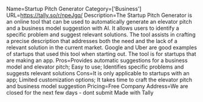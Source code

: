 Name=Startup Pitch Generator
Category=['Business']
URL=https://tally.so/r/npeJgq/
Description=The Startup Pitch Generator is an online tool that can be used to automatically generate an elevator pitch and a business model suggestion with AI. It allows users to identify a specific problem and suggest relevant solutions. The tool assists in crafting a precise description that addresses both the need and the lack of a relevant solution in the current market. Google and Uber are good examples of startups that used this tool when starting out. The tool is for startups that are making an app.
Pros=Provides automatic suggestions for a business model and elevator pitch; Easy to use; Identifies specific problems and suggests relevant solutions
Cons=It is only applicable to startups with an app; Limited customization options; It takes time to craft the elevator pitch and business model suggestion
Pricing=Free
Company Address=We are closed for the next few days - dont submit Made with Tally
